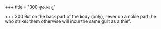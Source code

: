 +++
title = "300 पृष्ठतस् तु"

+++
300	But on the back part of the body (only), never on a noble part; he who strikes them otherwise will incur the same guilt as a thief.